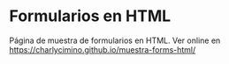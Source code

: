 # Formularios en HTML

Página de muestra de formularios en HTML. Ver online en https://charlycimino.github.io/muestra-forms-html/